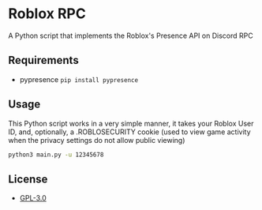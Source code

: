 # Roblox RPC
A Python script that implements the Roblox's Presence API on Discord RPC

## Requirements
- pypresence ```pip install pypresence```

## Usage
This Python script works in a very simple manner, it takes your Roblox User ID, and, optionally, a .ROBLOSECURITY cookie (used to view game activity when the privacy settings do not allow public viewing)
```bash
python3 main.py -u 12345678
```

## License
- [GPL-3.0](https://choosealicense.com/licenses/gpl-3.0/)